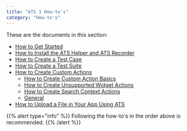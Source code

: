 ```yaml
---
title: "ATS 1 How-to's"
category: "How-to's"
---
```


These are the documents in this section:

* [How to Get Started](getting-started)
* [How to Install the ATS Helper and ATS Recorder](install-ats-helper-recorder)
* [How to Create a Test Case](create-a-test-case)
* [How to Create a Test Suite](create-a-test-suite)
* [How to Create Custom Actions](create-custom-actions)
    * [How to Create Custom Action Basics](custom-action-basics)
    * [How to Create Unsupported Widget Actions](create-unsupported-widget-actions)
    * [How to Create Search Context Actions](create-search-context-actions)
    * [General](custom-action-general)
* [How to Upload a File in Your App Using ATS](upload-file-using-ats-1)

{{% alert type="info" %}}
Following the how-to's in the order above is recommended.
{{% /alert %}}
